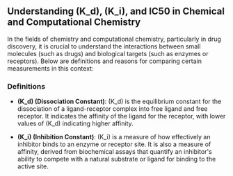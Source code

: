 ## Understanding \(K_d\), \(K_i\), and IC50 in Chemical and Computational Chemistry

In the fields of chemistry and computational chemistry, particularly in drug discovery, it is crucial to understand the interactions between small molecules (such as drugs) and biological targets (such as enzymes or receptors). Below are definitions and reasons for comparing certain measurements in this context:

### Definitions

- **\(K_d\) (Dissociation Constant)**: \(K_d\) is the equilibrium constant for the dissociation of a ligand-receptor complex into free ligand and free receptor. It indicates the affinity of the ligand for the receptor, with lower values of \(K_d\) indicating higher affinity.

- **\(K_i\) (Inhibition Constant)**: \(K_i\) is a measure of how effectively an inhibitor binds to an enzyme or receptor site. It is also a measure of affinity, derived from biochemical assays that quantify an inhibitor's ability to compete with a natural substrate or ligand for binding to the active site.
